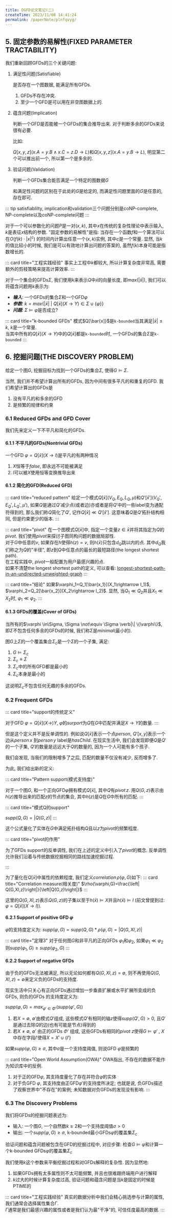 ```yaml
---
title: DGFD论文笔记(二)
createTime: 2023/11/08 14:41:24
permalink: /paperNote/plnfqvyg/
---
```


## 5. 固定参数的易解性(FIXED PARAMETER TRACTABILITY)

我们重新回顾GFDs的三个关键问题:

1. 满足性问题(Satisfiable)

    是否存在一个图数据, 能满足所有GFDs.

    1. GFDs不存在冲突.
    2. 至少一个GFD是可以用在非空图数据上的.

2. 蕴含问题(Implication)

    判断一个GFD是否能被一个GFDs的集合推导出来. 对于判断多余的GFDs来说很有必要.

    比如:

    $Q[x,y,z](x.A=y.B \wedge x.C=z.D \rightarrow L)$和$Q[x,y,z](x.A=y.B \rightarrow L)$, 明显第二个可以推出前一个, 所以第一个是多余的.

3. 验证问题(Validation)

    判断一个GFDs集合能否满足一个特定的图数据$G$

    和满足性问题的区别在于此处的$G$是给定的, 而满足性问题里面的$G$是任意的, 存在即可.

::: tip 
satisfiablilty, implication和validation三个问题分别是coNP-complete, NP-complete以及coNP-complete问题
:::

对于一个可以参数化的问题$P$是一对$(x, k)$, 其中$x$在传统的复杂性理论中表示输入, $k$是表征$x$结构的参数. "固定参数的易解性"是指: 当存在一个函数$f$和一个算法可以在$O(f(k)\cdot {\lvert x \rvert}^c)$ 的时间内计算出任意一个$(x, k)$实例, 其中$c$是一个常量. 显然, 当$k$的值比较小的时候, 我们是可以有效地计算出问题的答案的, 虽然$f(k)$本身可能是指数增长的.  

::: card  title="工程实践经验"
事实上工程中$k$都较大, 所以计算复杂度非常高, 需要额外的剪枝策略来提高计算效率. 
:::

对于一个集合的GFDs$\Sigma$, 我们使用$k$来表示$Q$中$\bar{x}$的向量长度, 即$max(\lvert \bar{x} \rvert)$, 我们可以将蕴含问题用$k$表示为:

- ***输入***: 一个GFDs的集合$\Sigma$和一个GFD$\varphi$
- ***参数***: $k=max\{ \lvert \bar{x} \rvert \ | \ Q[\bar{x}](X \rightarrow Y) \in \Sigma \cup \{\varphi \}  \}$
- ***问题***: $\Sigma \models \varphi$是否成立?


::: card title="k-bounded GFDs" 
模式$Q[\bar{x]}$是`k-bounded`当其满足$\lvert \bar{x} \rvert \le k$, $k$是一个常量.    
当其中所有的$Q[\bar{x}](X\rightarrow Y)$中的$Q[\bar{x}]$都是`k-bounded`时, 一个GFDs的集合$\Sigma$是`k-bounded`
:::


## 6. 挖掘问题(THE DISCOVERY PROBLEM)

给定一个图$G$, 挖掘目标为找到一个GFDs的集合$\Sigma$, 使得$G \models \Sigma$.

当然, 我们并不希望计算出所有的GFDs, 因为中间有很多平凡的和重复的GFD. 我们希望计算出的GFDs是

1. 没有平凡的和多余的GFD
2. 是频繁的规律和约束

### 6.1 Reduced GFDs and GFD Cover

我们先来定义一下不平凡和简化的GFDs.

#### 6.1.1 不平凡的GFDs(Nontrivial GFDs)

一个GFD $\varphi = Q[\bar{x}](X \rightarrow l)$是平凡的有两种情况

1. $X$恒等于$false$, 即永远不可能被满足
2. $l$可以被$X$使用恒等变换推导出来

#### 6.1.2 简化的GFD(Reduced GFD)

::: card  title="reduced pattern"
给定一个模式$Q[\bar{x}](V_Q, E_Q, L_Q, \mu)$和$Q'[\bar{x}'](V_Q',E_Q',L_Q',\mu')$, 如果$Q$是通过$Q'$减少点(或者边)亦或者是将$Q'$中的一些label变为通配符得到的, 那么我们称$Q$简化了$Q'$, 记作$Q[\bar{x}] \ll Q'[\bar{x}']$. 这意味着$Q$是$Q'$拓扑结构相同, 但是约束更少的版本.
:::

::: card  title="pivot"
在一个图模式$Q[\bar{x}]$中, 指定一个变量$z \in \bar{x}$并将其指定为$Q$的$pivot$. 我们使用$pivot$来探讨子图同构问题的数据局部性.    
对于$G$中任意的$v$, 如果存在$h$使得$h(z)=v$, 则$h(\bar{x})$只包含$d_Q$跳以内的点. 其中$d_Q$我们称之为$Q$的"半径", 即$z$到$Q$中任意点的最长的最短路径(the longest shortest path).    
在工程实践中, $pivot$一般配置为用户最感兴趣的点.    
如果不清楚the longest shortest path的定义, 可以查看: [longest-shortest-path-in-an-undirected-unweighted-graph](https://math.stackexchange.com/questions/4012092/longest-shortest-path-in-an-undirected-unweighted-graph)
:::

::: card  title="结论"
如果$\varphi_1=Q_1[\bar{x_1}](X_1\rightarrow l_1)$, $\varphi_2=Q_2[\bar{x_2}](X_2\rightarrow l_2)$. 显然, 当$Q_1 \ll Q_2$并且$X_1 \ll X_2$时, $\varphi_1 \ll \varphi_2$.
:::

#### 6.1.3 GFDs的覆盖(Cover of GFDs)

当所有的$\varphi \in\Sigma, \Sigma \not\equiv \Sigma \verb|\|  \{\varphi\}$, 即$\Sigma$不包含任何多余的GFDs的时候, 我们称$\Sigma$是$minimal$(最小的). 

图$G$上$\Sigma$的一个覆盖集合$\Sigma_c$是一个$\Sigma$的一个子集, 满足:

1. $G \models \Sigma_c$
2. $\Sigma_c \equiv \Sigma$
3. $\Sigma_c$中的所有GFD都是最小的
4. $\Sigma_c$本身是最小的

这说明$\Sigma_c$不包含任何无趣的多余的GFDs.


### 6.2 Frequent GFDs

::: card  title="support的传统定义" 

对于GFD $\varphi =Q[\bar{x}](X \rightarrow) Y$, $\varphi$的$surport$为$Q$在$G$中匹配并满足$X \rightarrow Y$的数量. 
::: 

但是这个定义并不是反单调性的. 例如说$Q[\bar{x}]$表示一个点$person$, $Q'[x,y]$表示一个边从$person \, x$ 到$person \, y$ label是$hasChild$. 在现实生活中, 我们会发现即便$Q$是$Q'$的一个子集, $Q'$的数量是远远大于$Q$的数量的, 因为一个人可能有多个孩子. 

我们会发现, 当我们的限制增多了之后, 匹配的数量不仅没有减少, 反而增多了.


为此, 我们给出新的定义:

::: card  title="Pattern support(模式支持度)"

对于一个图$G$, 和一个正向GFD$\varphi$拥有模式$Q[\bar{x}]$, 其中$Q$有$pivot \, z$. 用$Q(G,z)$表示由$h(z)$推导出来的匹配$z$的节点的集合, 其中$h(z)$是$Q$在$G$中所有的匹配.
::: 

::: card  title="模式Q的support"

$supp(Q, G)=\left| Q(G,z)\right|$
:::

这个公式量化了实体在$G$中满足拓扑结构$Q$且以$z$为$pivot$的频繁程度.

::: card  title="pivot的作用"

为了GFDs support的反单调性, 我们在上述的定义中引入了$pivot$的概念. 反单调性允许我们沿着与传统数据挖掘相同的路线加速挖掘过程.

:::

为了量化在$Q[\bar{x}]$中属性的依赖程度, 我们定义$correlation \, \rho(\varphi, G)$如下:
::: card  title="Correlation measure(相关度)" 
$\rho(\varphi,G)=\frac{\left| Q(G,Xl,z)\right|}{\left|Q(G,z)\right|}$
:::

这里的$Q(G,Xl,z)$表示$Q(G,z)$的子集以至于$h(\bar{x})\models X$并且$h(\bar{x})\models l$ (前文曾提到过: $\varphi=Q[\bar{x}](X\rightarrow l)$).

#### 6.2.1 Support of positive GFD $\varphi$

$\varphi$的支持度定义为: $supp(\varphi,G)=supp(Q,G)*\rho(\varphi,G)=\left| Q(G,Xl,z) \right|$

::: card  title="定理3"
对于任何图$G$和非平凡的正向GFDs $\varphi_1$和$\varphi_2$, 如果$\varphi_1 \ll \varphi_2$则$supp(\varphi_1,G) \ge supp(\varphi_2,G)$
:::


#### 6.2.2 Support of negative GFDs

由于负的GFDs无法被满足, 所以无论如何都有$Q(G,Xl,z) = \emptyset$, 则不再使用$Q(G,Xl,z) = \emptyset$来定义负的GFDs的支持度.

现实生活中只关心有正向GFDs通过增加一步垂直扩展或水平扩展所变成的负GFDs, 则负的GFDs 的支持度定义为:

$supp(\varphi,G)=max_{\varphi' \in \Phi'}(supp(\varphi',G))$

1. 若$X= \emptyset$, $\emptyset'$由模式$Q'$组成, 这些模式$Q'$有相同的轴$z$使得$supp(Q',G) > 0$, 且$Q'$是通过去除$Q$的边(也有可能是节点)得到的
2. 若$X \neq \emptyset$, $\emptyset'$ 由正的GFDs $\Phi'$ 组成, 这些GFDs有相同的$pivot \ z$使得$G\models \varphi'$  , $X$中存在字段$l'$使得$X=X'\cup \{l'\}$

如果$supp(\varphi,G) \ge \sigma$, 其中$\sigma$是一个支持度阈值, 则说GFD $\varphi$是频繁的

::: card title="Open World Assumption(OWA)" 
OWA指出, 不存在的数据不能作为知识库中的反例. 

1. 对于正的GFD$\varphi$, 其支持度量化了存在并符合$\varphi$的实体
2. 对于负GFD $\varphi$, 其支持度由正GFD$\varphi'$的支持度所决定; 也就是说, 负GFDs描述了观察世界中"不存在"的案例; 未知数据对负GFDs的发现没有影响.
:::

### 6.3 The Discovery Problems

我们将GFDs的挖掘问题表述为:

- 输入: 一个图$G$, 一个自然数$k \ge 2$和一个支持度阈值$\sigma > 0$
- 输出: 一个$supp(\varphi, G) \ge \sigma$, k-bounded最小GFDs$\varphi$的覆盖集$\Sigma_c$

验证问题和蕴含问题被包含在GFD的挖掘过程中, 对应步骤: 检查$G \models \varphi$和计算一个k-bounded GFDs$\varphi$的覆盖集$\Sigma_c$

我们使用$k$这个参数来平衡挖掘过程和对GFDs解释的复杂性. 因为显然地: 

1. 如果GFDs拥有太多属性则不太可能频繁, 并且也很难跟终端用户进行解释
2. $k$过大的时候计算复杂度过高, 验证问题和蕴含问题是当$k$是固定的时候是PTIME的


::: card title="工程实践经验"
真实的数据分析中我们会精心挑选参与计算的属性, 我们通常会选择属性集合$\Gamma$.  
$\Gamma$通常是我们最感兴趣的属性或者是我们认为最"干净"的, 可信任度最高的数据.
:::
